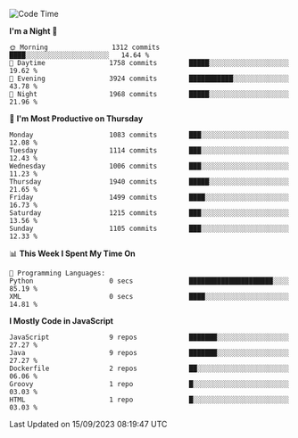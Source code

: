 <!--START_SECTION:waka-->
![Code Time](http://img.shields.io/badge/Code%20Time-1%2C311%20hrs%2031%20mins-blue)

**I'm a Night 🦉** 

```text
🌞 Morning                1312 commits        ████░░░░░░░░░░░░░░░░░░░░░   14.64 % 
🌆 Daytime                1758 commits        █████░░░░░░░░░░░░░░░░░░░░   19.62 % 
🌃 Evening                3924 commits        ███████████░░░░░░░░░░░░░░   43.78 % 
🌙 Night                  1968 commits        █████░░░░░░░░░░░░░░░░░░░░   21.96 % 
```
📅 **I'm Most Productive on Thursday** 

```text
Monday                   1083 commits        ███░░░░░░░░░░░░░░░░░░░░░░   12.08 % 
Tuesday                  1114 commits        ███░░░░░░░░░░░░░░░░░░░░░░   12.43 % 
Wednesday                1006 commits        ███░░░░░░░░░░░░░░░░░░░░░░   11.23 % 
Thursday                 1940 commits        █████░░░░░░░░░░░░░░░░░░░░   21.65 % 
Friday                   1499 commits        ████░░░░░░░░░░░░░░░░░░░░░   16.73 % 
Saturday                 1215 commits        ███░░░░░░░░░░░░░░░░░░░░░░   13.56 % 
Sunday                   1105 commits        ███░░░░░░░░░░░░░░░░░░░░░░   12.33 % 
```


📊 **This Week I Spent My Time On** 

```text
💬 Programming Languages: 
Python                   0 secs              █████████████████████░░░░   85.19 % 
XML                      0 secs              ████░░░░░░░░░░░░░░░░░░░░░   14.81 % 
```

**I Mostly Code in JavaScript** 

```text
JavaScript               9 repos             ███████░░░░░░░░░░░░░░░░░░   27.27 % 
Java                     9 repos             ███████░░░░░░░░░░░░░░░░░░   27.27 % 
Dockerfile               2 repos             ██░░░░░░░░░░░░░░░░░░░░░░░   06.06 % 
Groovy                   1 repo              █░░░░░░░░░░░░░░░░░░░░░░░░   03.03 % 
HTML                     1 repo              █░░░░░░░░░░░░░░░░░░░░░░░░   03.03 % 
```




 Last Updated on 15/09/2023 08:19:47 UTC
<!--END_SECTION:waka-->
